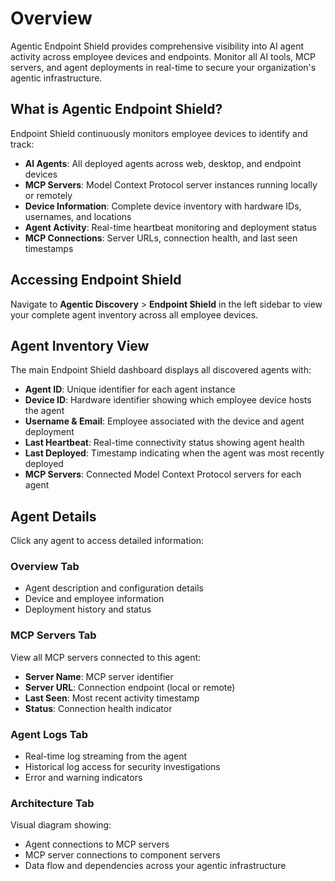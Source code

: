 # Overview

Agentic Endpoint Shield provides comprehensive visibility into AI agent activity across employee devices and endpoints. Monitor all AI tools, MCP servers, and agent deployments in real-time to secure your organization's agentic infrastructure.

## What is Agentic Endpoint Shield?

Endpoint Shield continuously monitors employee devices to identify and track:

- **AI Agents**: All deployed agents across web, desktop, and endpoint devices
- **MCP Servers**: Model Context Protocol server instances running locally or remotely
- **Device Information**: Complete device inventory with hardware IDs, usernames, and locations
- **Agent Activity**: Real-time heartbeat monitoring and deployment status
- **MCP Connections**: Server URLs, connection health, and last seen timestamps

## Accessing Endpoint Shield

Navigate to **Agentic Discovery** > **Endpoint Shield** in the left sidebar to view your complete agent inventory across all employee devices.

## Agent Inventory View

The main Endpoint Shield dashboard displays all discovered agents with:

- **Agent ID**: Unique identifier for each agent instance
- **Device ID**: Hardware identifier showing which employee device hosts the agent
- **Username & Email**: Employee associated with the device and agent deployment
- **Last Heartbeat**: Real-time connectivity status showing agent health
- **Last Deployed**: Timestamp indicating when the agent was most recently deployed
- **MCP Servers**: Connected Model Context Protocol servers for each agent

## Agent Details

Click any agent to access detailed information:

### Overview Tab
- Agent description and configuration details
- Device and employee information
- Deployment history and status

### MCP Servers Tab
View all MCP servers connected to this agent:
- **Server Name**: MCP server identifier
- **Server URL**: Connection endpoint (local or remote)
- **Last Seen**: Most recent activity timestamp
- **Status**: Connection health indicator

### Agent Logs Tab
- Real-time log streaming from the agent
- Historical log access for security investigations
- Error and warning indicators

### Architecture Tab
Visual diagram showing:
- Agent connections to MCP servers
- MCP server connections to component servers
- Data flow and dependencies across your agentic infrastructure
